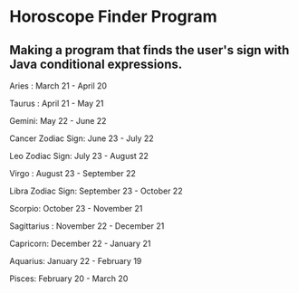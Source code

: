 # Horoscope Finder Program


## Making a program that finds the user's sign with Java conditional expressions.



Aries : March 21 - April 20



Taurus : April 21 - May 21



Gemini: May 22 - June 22



Cancer Zodiac Sign: June 23 - July 22



Leo Zodiac Sign: July 23 - August 22



Virgo : August 23 - September 22



Libra Zodiac Sign: September 23 - October 22



Scorpio: October 23 - November 21



Sagittarius : November 22 - December 21



Capricorn: December 22 - January 21



Aquarius: January 22 - February 19



Pisces: February 20 - March 20